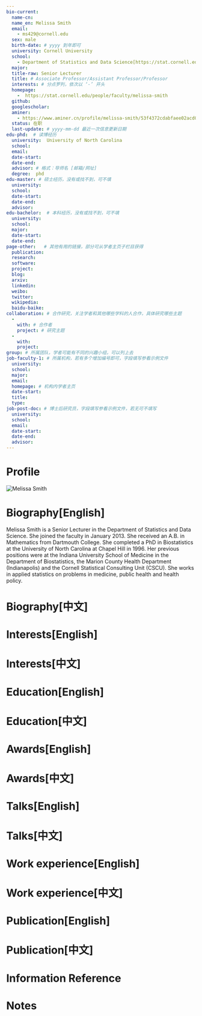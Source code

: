 ```yaml
---
bio-current:
  name-cn: 
  name_en: Melissa Smith 
  email: 
    - ms429@cornell.edu
  sex: male
  birth-date: # yyyy 到年即可
  university: Cornell University 
  school:
    - Department of Statistics and Data Science[https://stat.cornell.edu/]
  major: 
  title-raw: Senior Lecturer
  title: # Associate Professor/Assistant Professor/Professor
  interests: # 分点罗列，依次以 ‘-’ 开头
  homepage: 
    -  https://stat.cornell.edu/people/faculty/melissa-smith
  github: 
  googlescholar:  
  aminer: 
    - https://www.aminer.cn/profile/melissa-smith/53f4372cdabfaee02acd0d8a
  status: 在职
  last-update: # yyyy-mm-dd 最近一次信息更新日期
edu-phd:  # 读博经历
  university:  University of North Carolina
  school: 
  email: 
  date-start: 
  date-end: 
  advisor: # 格式：导师名 [邮箱/网址]
  degree:  phd
edu-master: # 硕士经历，没有或找不到，可不填
  university: 
  school: 
  date-start: 
  date-end: 
  advisor:
edu-bachelor:  # 本科经历，没有或找不到，可不填
  university: 
  school: 
  major: 
  date-start: 
  date-end: 
page-other:   # 其他有用的链接，部分可从学者主页子栏目获得
  publication: 
  research: 
  software: 
  project: 
  blog: 
  arxiv: 
  linkedin: 
  weibo:
  twitter:
  wikipedia:
  baidu-baike:
collaboration: # 合作研究，关注学者和其他哪些学科的人合作，具体研究哪些主题
  - 
    with: # 合作者
    project: # 研究主题
  - 
    with: 
    project: 
group: # 所属团队，学者可能有不同的兴趣小组，可以列上去
job-faculty-1: # 所属机构，若有多个增加编号即可，字段填写参看示例文件
  university: 
  school: 
  major: 
  email: 
  homepage: # 机构内学者主页
  date-start: 
  title: 
  type: 
job-post-doc: # 博士后研究员，字段填写参看示例文件，若无可不填写
  university: 
  school: 
  email: 
  date-start: 
  date-end: 
  advisor: 
---
```


# Profile

![Melissa Smith ](https://stat.cornell.edu/sites/default/files/styles/square_portrait/public/MelissaSmithCrop.jpg?itok=zHVVOUc7)

# Biography[English]
Melissa Smith is a Senior Lecturer in the Department of Statistics and Data Science. She joined the faculty in January 2013. She received an A.B. in Mathematics from Dartmouth College. She completed a PhD in Biostatistics at the University of North Carolina at Chapel Hill in 1996. Her previous positions were at the Indiana University School of Medicine in the Department of Biostatistics, the Marion County Health Department (Indianapolis) and the Cornell Statistical Consulting Unit (CSCU). She works in applied statistics on problems in medicine, public health and health policy.

# Biography[中文]

# Interests[English]

# Interests[中文]

# Education[English]

# Education[中文]

# Awards[English]

# Awards[中文]

# Talks[English]

# Talks[中文]

# Work experience[English]

# Work experience[中文]

# Publication[English]

# Publication[中文]

# Information Reference

# Notes